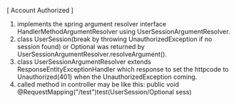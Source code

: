 [ Account Authorized ]
1) implements the spring argument resolver interface HandlerMethodArgumentResolver using UserSessionArgumentResolver.
2) class UserSession(break by throwing UnauthorizedException if no session found) or Optional<UserSession> was returned by UserSessionArgumentResolver.resolveArgument().
3) class UserSessionArgumentResolver extends ResponseEntityExceptionHandler which response to set the httpcode to Unauthorized(401) when the UnauthorizedException coming.
3) called method in controller may be like this: public void @RequestMapping("/test")test(UserSession/Optional<UserSession> sess)
